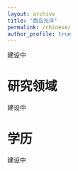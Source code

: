 ```yaml
---
layout: archive
title: "西岛光洋"
permalink: /chinese/
author_profile: true
---
```

建设中

# 研究领域
建设中

# 学历
建设中
